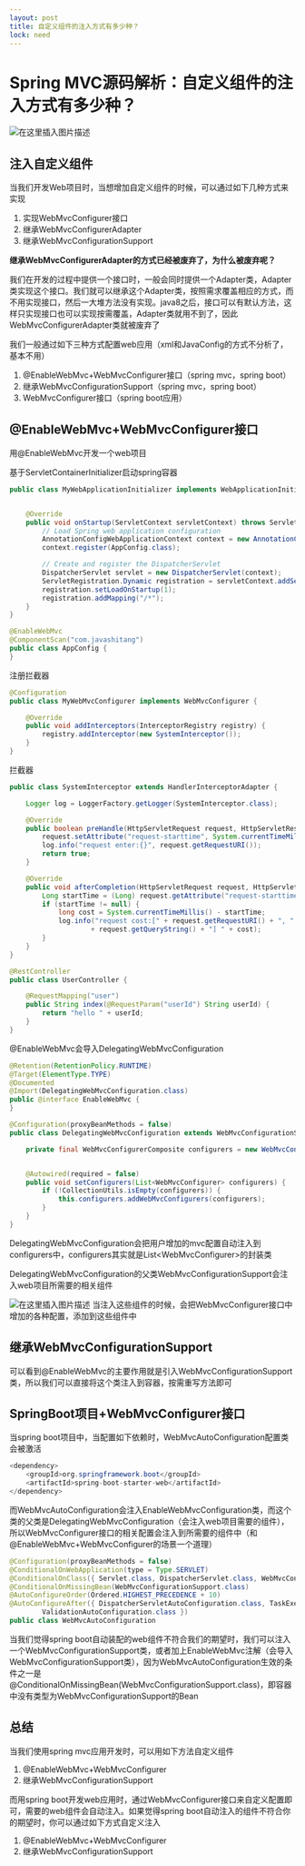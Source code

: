 ```yaml
---
layout: post
title: 自定义组件的注入方式有多少种？
lock: need
---
```


# Spring MVC源码解析：自定义组件的注入方式有多少种？
![在这里插入图片描述](https://img-blog.csdnimg.cn/a38655409f3242aa878f4f535b5017dd.png?)
## 注入自定义组件
当我们开发Web项目时，当想增加自定义组件的时候，可以通过如下几种方式来实现
1. 实现WebMvcConfigurer接口
2. 继承WebMvcConfigurerAdapter
3. 继承WebMvcConfigurationSupport

**继承WebMvcConfigurerAdapter的方式已经被废弃了，为什么被废弃呢？**

我们在开发的过程中提供一个接口时，一般会同时提供一个Adapter类，Adapter类实现这个接口。我们就可以继承这个Adapter类，按照需求覆盖相应的方式，而不用实现接口，然后一大堆方法没有实现。java8之后，接口可以有默认方法，这样只实现接口也可以实现按需覆盖，Adapter类就用不到了，因此WebMvcConfigurerAdapter类就被废弃了

我们一般通过如下三种方式配置web应用（xml和JavaConfig的方式不分析了，基本不用）
1. @EnableWebMvc+WebMvcConfigurer接口（spring mvc，spring boot）
2. 继承WebMvcConfigurationSupport（spring mvc，spring boot）
3. WebMvcConfigurer接口（spring boot应用）
## @EnableWebMvc+WebMvcConfigurer接口
用@EnableWebMvc开发一个web项目

基于ServletContainerInitializer启动spring容器
```java
public class MyWebApplicationInitializer implements WebApplicationInitializer {


	@Override
	public void onStartup(ServletContext servletContext) throws ServletException {
		// Load Spring web application configuration
		AnnotationConfigWebApplicationContext context = new AnnotationConfigWebApplicationContext();
		context.register(AppConfig.class);

		// Create and register the DispatcherServlet
		DispatcherServlet servlet = new DispatcherServlet(context);
		ServletRegistration.Dynamic registration = servletContext.addServlet("app", servlet);
		registration.setLoadOnStartup(1);
		registration.addMapping("/*");
	}
}
```

```java
@EnableWebMvc
@ComponentScan("com.javashitang")
public class AppConfig {
}
```

注册拦截器
```java
@Configuration
public class MyWebMvcConfigurer implements WebMvcConfigurer {

	@Override
	public void addInterceptors(InterceptorRegistry registry) {
		registry.addInterceptor(new SystemInterceptor());
	}
}
```

拦截器
```java
public class SystemInterceptor extends HandlerInterceptorAdapter {

	Logger log = LoggerFactory.getLogger(SystemInterceptor.class);

	@Override
	public boolean preHandle(HttpServletRequest request, HttpServletResponse response, Object handler) throws Exception {
		request.setAttribute("request-starttime", System.currentTimeMillis());
		log.info("request enter:{}", request.getRequestURI());
		return true;
	}

	@Override
	public void afterCompletion(HttpServletRequest request, HttpServletResponse response, Object handler, Exception ex) throws Exception {
		Long startTime = (Long) request.getAttribute("request-starttime");
		if (startTime != null) {
			long cost = System.currentTimeMillis() - startTime;
			log.info("request cost:[" + request.getRequestURI() + ", "
					+ request.getQueryString() + "] " + cost);
		}
	}
}
```

```java
@RestController
public class UserController {

	@RequestMapping("user")
	public String index(@RequestParam("userId") String userId) {
		return "hello " + userId;
	}
}
```

@EnableWebMvc会导入DelegatingWebMvcConfiguration
```java
@Retention(RetentionPolicy.RUNTIME)
@Target(ElementType.TYPE)
@Documented
@Import(DelegatingWebMvcConfiguration.class)
public @interface EnableWebMvc {
}
```

```java
@Configuration(proxyBeanMethods = false)
public class DelegatingWebMvcConfiguration extends WebMvcConfigurationSupport {

	private final WebMvcConfigurerComposite configurers = new WebMvcConfigurerComposite();


	@Autowired(required = false)
	public void setConfigurers(List<WebMvcConfigurer> configurers) {
		if (!CollectionUtils.isEmpty(configurers)) {
			this.configurers.addWebMvcConfigurers(configurers);
		}
	}
}
```

DelegatingWebMvcConfiguration会把用户增加的mvc配置自动注入到configurers中，configurers其实就是List\<WebMvcConfigurer>的封装类

DelegatingWebMvcConfiguration的父类WebMvcConfigurationSupport会注入web项目所需要的相关组件

![在这里插入图片描述](https://img-blog.csdnimg.cn/20210402175417268.png?)
当注入这些组件的时候，会把WebMvcConfigurer接口中增加的各种配置，添加到这些组件中

## 继承WebMvcConfigurationSupport
可以看到@EnableWebMvc的主要作用就是引入WebMvcConfigurationSupport类，所以我们可以直接将这个类注入到容器，按需重写方法即可
## SpringBoot项目+WebMvcConfigurer接口
当spring boot项目中，当配置如下依赖时，WebMvcAutoConfiguration配置类会被激活

```java
<dependency>
	<groupId>org.springframework.boot</groupId>
	<artifactId>spring-boot-starter-web</artifactId>
</dependency>
```
而WebMvcAutoConfiguration会注入EnableWebMvcConfiguration类，而这个类的父类是DelegatingWebMvcConfiguration（会注入web项目需要的组件），所以WebMvcConfigurer接口的相关配置会注入到所需要的组件中（和@EnableWebMvc+WebMvcConfigurer的场景一个道理）

```java
@Configuration(proxyBeanMethods = false)
@ConditionalOnWebApplication(type = Type.SERVLET)
@ConditionalOnClass({ Servlet.class, DispatcherServlet.class, WebMvcConfigurer.class })
@ConditionalOnMissingBean(WebMvcConfigurationSupport.class)
@AutoConfigureOrder(Ordered.HIGHEST_PRECEDENCE + 10)
@AutoConfigureAfter({ DispatcherServletAutoConfiguration.class, TaskExecutionAutoConfiguration.class,
		ValidationAutoConfiguration.class })
public class WebMvcAutoConfiguration
```
当我们觉得spring boot自动装配的web组件不符合我们的期望时，我们可以注入一个WebMvcConfigurationSupport类，或者加上EnableWebMvc注解（会导入WebMvcConfigurationSupport类），因为WebMvcAutoConfiguration生效的条件之一是
@ConditionalOnMissingBean(WebMvcConfigurationSupport.class)，即容器中没有类型为WebMvcConfigurationSupport的Bean

## 总结
当我们使用spring mvc应用开发时，可以用如下方法自定义组件
1. @EnableWebMvc+WebMvcConfigurer
2. 继承WebMvcConfigurationSupport

而用spring boot开发web应用时，通过WebMvcConfigurer接口来自定义配置即可，需要的web组件会自动注入。如果觉得spring boot自动注入的组件不符合你的期望时，你可以通过如下方式自定义注入
1. @EnableWebMvc+WebMvcConfigurer
2. 继承WebMvcConfigurationSupport